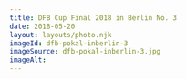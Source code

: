 ```yaml
---
title: DFB Cup Final 2018 in Berlin No. 3
date: 2018-05-20
layout: layouts/photo.njk
imageId: dfb-pokal-inberlin-3
imageSource: dfb-pokal-inberlin-3.jpg
imageAlt:
---
```

